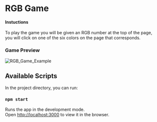 # RGB Game
#### Instuctions
To play the game you will be given an RGB number at the top of the page, you will click on one of the six colors on the page that corresponds. 

### Game Preview
![RGB_Game_Example](/images/ColorGamePic.JPG)

## Available Scripts

In the project directory, you can run:

### `npm start`

Runs the app in the development mode.<br>
Open [http://localhost:3000](http://localhost:3000) to view it in the browser.
